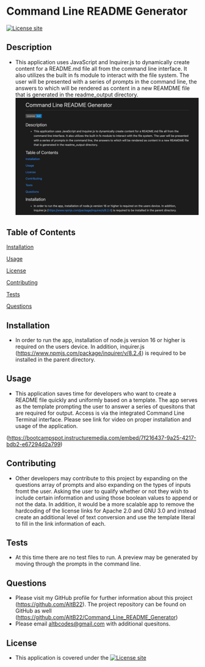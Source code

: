 # Command Line README Generator    
  [![License site](https://img.shields.io/badge/License-mit-blue.svg)](https://choosealicense.com/licenses/mit)

  ## Description
  - This application uses JavaScript and Inquirer.js to dynamically create content for a README.md file all from the command line interface.  It also utilizes the built in fs module to interact with the file system.  The user will be presented with a series of prompts in the command line, the answers to which will be rendered as content in a new REAMDME file that is generated in the readme_output directory.
  ![README Output Preview](./assets/README_Generator.png)

  ## Table of Contents
  [Installation](#installation)

  [Usage](#usage)

  [License](#license)

  [Contributing](#contributing)

  [Tests](#tests)

  [Questions](#questions)

  ## Installation
  - In order to run the app, installation of node.js version 16 or higher is required on the users device. In addition, inquirer.js (https://www.npmjs.com/package/inquirer/v/8.2.4) is required to be installed in the parent directory. 
  ## Usage
  - This application saves time for developers who want to create a README file quickly and uniformly based on a template. The app serves as the template prompting the user to answer a series of quesitons that are required for output.  Access is via the integrated Command Line Terminal interface.  Please see link for video on proper installation and usage of the application. 

  (https://bootcampspot.instructuremedia.com/embed/7f216437-9a25-4217-bdb2-e67294d2a799)

  ## Contributing
  - Other developers may contribute to this project by expanding on the questions array of prompts and also expanding on the types of inputs fromt the user. Asking the user to qualify whether or not they wish to include certain information and using those boolean values to append or not the data. In addition, it would be a more scalable app to remove the hardcoding of the license links for Apache 2.0 and GNU 3.0 and instead create an additional level of text conversion and use the template literal to fill in the link information of each.
  ## Tests
  - At this time there are no test files to run.  A preview may be generated by moving through the prompts in the command line.
  ## Questions
  - Please visit my GitHub profile for further information about this project (https://github.com/AltB22).  The project repository can be found on GitHub as well (https://github.com/AltB22/Command_Line_README_Generator)
  - Please email altbcodes@gmail.com with additional quesitons.
  ## License
  - This application is covered under the [![License site](https://img.shields.io/badge/License-mit-blue.svg)](https://choosealicense.com/licenses/mit)